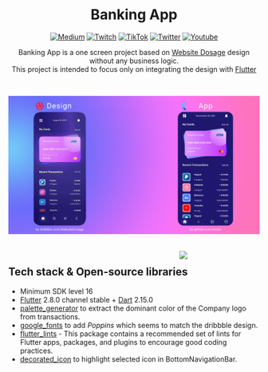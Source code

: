 <h1 align="center">Banking App</h1>

<p align="center">  
<a href="https://medium.com/@romeo.prosecco"><img alt="Medium" src="https://skydoves.github.io/badges/Story-Medium.svg"/></a>
<a href="https://www.twitch.tv/xsimss"><img alt="Twitch" src="https://img.shields.io/static/v1?label=Twitch&message=xsimss&color=blueviolet&style=flat&logo=twitch&logoColor=white"/></a>
<a href="https://www.tiktok.com/@xsimsdev"><img alt="TikTok" src="https://img.shields.io/static/v1?label=TikTok&message=Xsims&color=black&style=flat&logo=TikTok&logoColor=white"/></a>
<a href="https://twitter.com/XsimsDev"><img alt="Twitter" src="https://img.shields.io/static/v1?label=Twitter&message=Xsims&color=blue&style=flat&logo=twitter&logoColor=white"/></a>
<a href="https://www.youtube.com/channel/UCICrbgl_T0qW4y4nZkUF-xw"><img alt="Youtube" src="https://img.shields.io/static/v1?label=Youtube&message=Xsims&color=FF0000&style=flat&logo=Youtube&logoColor=white"/></a>
</p>

<p align="center">  
Banking App is a one screen project based on <a href="https://dribbble.com/shots/16917970-Fintech-app-design?utm_source=Clipboard_Shot&utm_campaign=Website_Dosage&utm_content=Fintech%20app%20design&utm_medium=Social_Share&utm_source=Clipboard_Shot&utm_campaign=Website_Dosage&utm_content=Fintech%20app%20design&utm_medium=Social_Share">Website Dosage</a> design without any business logic.
<br>This project is intended to focus only on integrating the design with <a href="https://flutter.dev/">Flutter</a><br>
</p>
</br>

<p align="center">
<img src="./previews/cover.jpg"/>
</p>
</br>

<img src="./previews/demo.gif" align="right" width="32%"/>

## Tech stack & Open-source libraries
- Minimum SDK level 16
- [Flutter](https://github.com/flutter/flutter.git) 2.8.0 channel stable + [Dart](https://dart.dev/) 2.15.0
- [palette_generator](https://pub.dev/packages/palette_generator) to extract the dominant color of the Company logo from transactions.
- [google_fonts](https://pub.dev/packages/google_fonts) to add *Poppins* which seems to match the dribbble design.
- [flutter_lints](https://pub.dev/packages/flutter_lints) - This package contains a recommended set of lints for Flutter apps, packages, and plugins to encourage good coding practices.
- [decorated_icon](https://pub.dev/packages/decorated_icon) to highlight selected icon in BottomNavigationBar.
